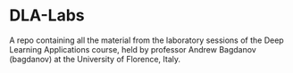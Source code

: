 # DLA-Labs
A repo containing all the material from the laboratory sessions of the Deep Learning Applications course, held by professor Andrew Bagdanov (bagdanov) at the University of Florence, Italy.
